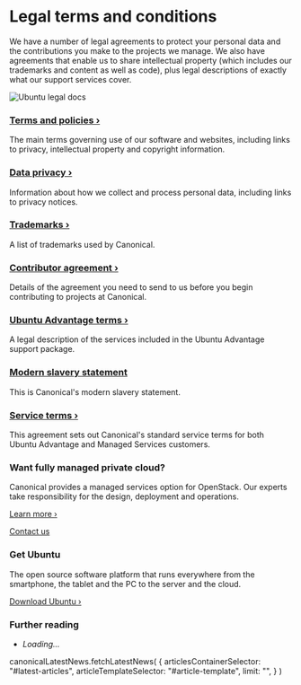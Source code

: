 Legal terms and conditions
==========================

We have a number of legal agreements to protect your personal data and the contributions you make to the projects we manage. We also have agreements that enable us to share intellectual property (which includes our trademarks and content as well as code), plus legal descriptions of exactly what our support services cover.

![Ubuntu legal docs](https://res.cloudinary.com/canonical/image/fetch/f_auto,q_auto,fl_sanitize,w_214,h_248/https://assets.ubuntu.com/v1/253da317-image-document-ubuntudocs.svg)

### [Terms and policies ›](http://www.ubuntu.com/legal/terms-and-policies)

The main terms governing use of our software and websites, including links to privacy, intellectual property and copyright information.

### [Data privacy ›](http://www.ubuntu.com/legal/data-privacy)

Information about how we collect and process personal data, including links to privacy notices.

### [Trademarks ›](http://www.ubuntu.com/legal/trademarks)

A list of trademarks used by Canonical.

### [Contributor agreement ›](http://www.ubuntu.com/legal/contributors)

Details of the agreement you need to send to us before you begin contributing to projects at Canonical.

### [Ubuntu Advantage terms ›](http://www.ubuntu.com/legal/ubuntu-advantage)

A legal description of the services included in the Ubuntu Advantage support package.

### [Modern slavery statement](https://assets.ubuntu.com/v1/47d72a70-Modern+Slavery+Statement+2019.pdf)

This is Canonical's modern slavery statement.

### [Service terms ›](http://www.ubuntu.com/legal/ubuntu-advantage-service-terms)

This agreement sets out Canonical's standard service terms for both Ubuntu Advantage and Managed Services customers.

### Want fully managed private cloud?

Canonical provides a managed services option for OpenStack. Our experts take responsibility for the design, deployment and operations.

[Learn more ›](http://www.ubuntu.com/openstack/managed)

[Contact us](http://www.ubuntu.com/openstack/managed#get-in-touch)

### Get Ubuntu

The open source software platform that runs everywhere from the smartphone, the tablet and the PC to the server and the cloud.

[Download Ubuntu ›](http://www.ubuntu.com/download)

### Further reading

*   _Loading..._

canonicalLatestNews.fetchLatestNews( { articlesContainerSelector: "#latest-articles", articleTemplateSelector: "#article-template", limit: "", } )